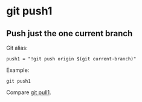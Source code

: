 # git push1

## Push just the one current branch

Git alias:

```git
push1 = "!git push origin $(git current-branch)"
```

Example:

```shell
git push1
```

Compare [git pull1](../git-pull1).
